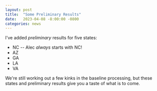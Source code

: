 ```yaml
---
layout: post
title:  "Some Preliminary Results"
date:   2023-04-08 -8:00:00 -0800
categories: news
---
```

I've added *preliminary* results for five states:

- NC -- Alec *always* starts with NC!
- AZ
- GA
- LA
- VA

We're still working out a few kinks in the baseline processing, but these states and preliminary results give you a taste of what is to come.
